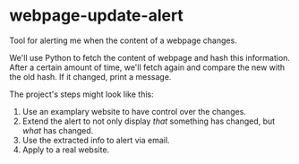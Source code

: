 # webpage-update-alert
Tool for alerting me when the content of a webpage changes.

We'll use Python to fetch the content of webpage and hash this information. After a certain amount of time, we'll fetch again and compare the new with the old hash. If it changed, print a message.

The project's steps might look like this:
1. Use an examplary website to have control over the changes.
2. Extend the alert to not only display <i>that</i> something has changed, but <i>what</i> has changed.
3. Use the extracted info to alert via email.
4. Apply to a real website.
